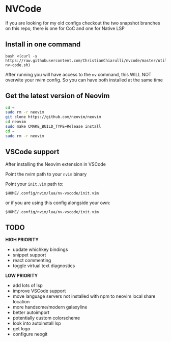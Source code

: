 # NVCode

If you are looking for my old configs checkout the two snapshot branches on this repo, there is one for CoC and one for Native LSP

## Install in one command

```
bash <(curl -s https://raw.githubusercontent.com/ChristianChiarulli/nvcode/master/utils/installer/install-nv-code.sh)
```

After running you will have access to the `nv` command, this WILL NOT overwite your nvim config. So you can have both installed at the same time

## Get the latest version of Neovim 

```bash
cd ~
sudo rm -r neovim
git clone https://github.com/neovim/neovim
cd neovim
sudo make CMAKE_BUILD_TYPE=Release install
cd ~
sudo rm -r neovim
```

## VSCode support

After installing the Neovim extension in VSCode

Point the nvim path to your `nvim` binary

Point your `init.vim` path to:

```vim
$HOME/.config/nvim/lua/nv-vscode/init.vim
```

or if you are using this config alongside your own:

```vim
$HOME/.config/nvim/lua/nv-vscode/init.vim
```

## TODO

**HIGH PRIORITY**
- update whichkey bindings
- snippet support
- react commenting
- toggle virtual text diagnostics

**LOW PRIORITY**
- add lots of lsp
- improve VSCode support
- move language servers not installed with npm to neovim local share location
- more handsome/modern galaxyline
- better autoimport
- potentially custom colorscheme
- look into autoinstall lsp
- get logo
- configure neogit
